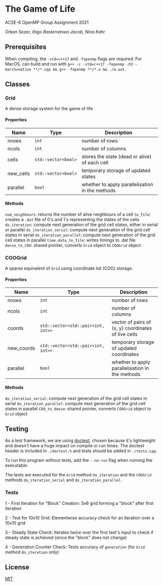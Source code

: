 # The Game of Life

ACSE-6 OpenMP Group Assignment 2021

_Orkan Sezer, Iñigo Basterretxea Jacob, Nina Kahr_

## Prerequisites

When compiling, the `-std=c++17` and `-fopenmp` flags are required.
For MacOS, can build and run with `g++ -c -std=c++17 -fopenmp -O3 -march=native **/*.cpp && g++ -fopenmp **/*.o && ./a.out`.

## Classes

### Grid

A dense storage system for the game of life.

#### Properties

| Name      | Type                | Description                                     |
| --------- | ------------------- | ----------------------------------------------- |
| nrows     | `int`               | number of rows                                  |
| ncols     | `int`               | number of columns                               |
| cells     | `std::vector<bool>` | stores the state (dead or alive) of each cell   |
| new_cells | `std::vector<bool>` | temporary storage of updated states             |
| parallel  | `bool`              | whether to apply parallelisation in the methods |

#### Methods

`num_neighbours`: returns the number of alive neighbours of a cell
`to_file`: creates a `.dat` file of 0's and 1's representing the states of the cells
`do_iteration`: compute next generation of the grid cell states, either in serial or parallel
`do_iteration_serial`: compute next generation of the grid cell states in serial
`do_iteration_parallel`: compute next generation of the grid cell states in parallel
`time_data_to_file`: writes timings to .dat file
`dense_to_COO`: shared pointer, converts `Grid` object to `COOGrid` object

### COOGrid

A sparse equivalent of `Grid` using coordinate list (COO) storage.

#### Properties

| Name       | Type                               | Description                                         |
| ---------- | ---------------------------------- | --------------------------------------------------- |
| nrows      | `int`                              | number of rows                                      |
| ncols      | `int`                              | number of columns                                   |
| coords     | `std::vector<std::pair<int, int>>` | vector of pairs of (x, y) coordinates of live cells |
| new_coords | `std::vector<std::pair<int, int>>` | temporary storage of updated coordinates            |
| parallel   | `bool`                             | whether to apply parallelisation in the methods     |

#### Methods

`do_iteration_serial`: compute next generation of the grid cell states in serial
`do_iteration_parallel`: compute next generation of the grid cell states in parallel
`COO_to_dense`: shared pointer, converts `COOGrid` object to `Grid` object

## Testing

As a test framework, we are using [doctest](https://github.com/onqtam/doctest), chosen because it's lightweight and doesn't have a huge impact on compile or run times. The doctest header is included in `./doctest.h` and tests should be added in `./tests.cpp`.

To run this program without tests, add the `--no-run` flag when running the executable.

The tests are executed for the `Grid` method `do_iteration` and the `COOGrid` methods `do_iteration_serial` and `do_iteration_parallel`. 

### Tests
1 - First Iteration for "Block" Creation: 5x6 grid forming a "block" after first iteration

2 - Test for 10x10 Grid: Elementwise accuracy check for an iteration over a 10x10 grid

3 - Steady State Check: Iterates twice over the first test's input to check if steady state is achieved (since the "block" does not change)

4 - Generation Counter Check: Tests accuracy of `generation` (for `Grid` method `do_iteration` only)


## License

[MIT](https://choosealicense.com/licenses/mit/)
